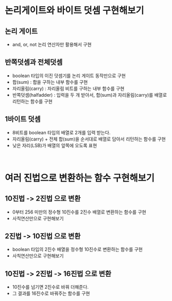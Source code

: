 # 논리게이트와 바이트 덧셈 구현해보기
## 논리 게이트
- and, or, not 논리 연산자만 활용해서 구현

## 반쪽덧셈과 전체덧셈
- boolean 타입의 이진 덧셈기를 논리 게이트 동작만으로 구현
- 합(sum) : 합을 구하는 내부 함수를 구현
- 자리올림(carry) : 자리올림 비트를 구하는 내부 함수를 구현
- 반쪽덧셈(halfadder) : 입력을 두 개 받아서, 합(sum)과 자리올림(carry)를 배열로 리턴하는 함수를 구현

## 1바이트 덧셈
- 8비트를 boolean 타입의 배열로 2개를 입력 받는다.
- 자리올림(carry) + 전체 합(sum)을 순서대로 배열로 담아서 리턴하는 함수를 구현
- 낮은 자리(LSB)가 배열의 앞쪽에 오도록 표현
<br>

# 여러 진법으로 변환하는 함수 구현해보기
## 10진법 -> 2진법 으로 변환
- 0부터 256 미만의 정수형 10진수를 2진수 배열로 변환하는 함수를 구현
- 사칙연산만으로 구현해보기

## 2진법 -> 10진법 으로 변환
- boolean 타입의 2진수 배열을 정수형 10진수로 변환하는 함수를 구현
- 사칙연산만으로 구현해보기

## 10진법 -> 2진법 -> 16진법 으로 변환
- 10진수를 넘기면 2진수로 바꿔 더해준다.
- 그 결과를 16진수로 바꿔주는 함수를 구현